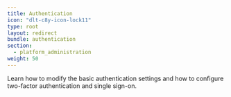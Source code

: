 ```yaml
---
title: Authentication
icon: "dlt-c8y-icon-lock11"
type: root
layout: redirect
bundle: authentication
section:
  - platform_administration
weight: 50
---
```


Learn how to modify the basic authentication settings and how to configure two-factor authentication and single sign-on.
